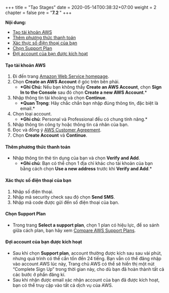 +++
title = "Tạo Stages"
date = 2020-05-14T00:38:32+07:00
weight = 2
chapter = false
pre = "<b>7.2 </b>"
+++

**Nội dung:**

- [Tạo tài khoản AWS](#tạo-tài-khoản-aws)
- [Thêm phương thức thanh toán](#thêm-phương-thức-thanh-toán)
- [Xác thực số điện thoại của bạn](#xác-thực-số-điện-thoại-của-bạn)
- [Chọn Support Plan](#chọn-support-plan)
- [Đợi account của bạn được kích hoạt](#đợi-account-của-bạn-được-kích-hoạt)

#### Tạo tài khoản AWS

1. Đi đến trang [Amazon Web Service homepage](https://aws.amazon.com/).
2. Chọn **Create an AWS Account** ở góc trên bên phải.
   - **\*Ghi Chú:** Nếu bạn không thấy **Create an AWS Account**, chọn **Sign In to the Console** sau đó chọn **Create a new AWS Account**.\*
3. Nhập thông tin tài khoảng và chọn **Continue**.
   - **\*Quan Trọng**: Hãy chắc chắn bạn nhập đúng thông tin, đặc biệt là email.\*
4. Chọn loại account.
   - **\*Ghi chú**: Personal và Professional đều có chung tính năng.\*
5. Nhập thông tin công ty hoặc thông tin cá nhân của bạn.
6. Đọc và đồng ý [AWS Customer Agreement](https://aws.amazon.com/agreement/).
7. Chọn **Create Account** và **Continue**.

#### Thêm phương thức thanh toán

- Nhập thông tin thẻ tín dụng của bạn và chọn **Verify and Add**.
  - **\*Ghi chú**: Bạn có thể chọn 1 địa chỉ khác cho tài khoản của bạn bằng cách chọn **Use a new address** trước khi **Verify and Add**.\*

#### Xác thực số điện thoại của bạn

1. Nhập số điện thoại.
2. Nhập mã security check sau đó chọn **Send SMS**.
3. Nhập mã code được gửi đến số điện thoại của bạn.

#### Chọn Support Plan

- Trong trang **Select a support plan**, chọn 1 plan có hiệu lực, để so sánh giữa cách plan, bạn hãy xem [Compare AWS Support Plans](https://aws.amazon.com/premiumsupport/plans/).

#### Đợi account của bạn được kích hoạt

- Sau khi chọn **Support plan**, account thường được kích sau sau vài phút, nhưng quá trình có thể cần tốn đến 24 tiếng. Bạn vẫn có thể đăng nhập vào account AWS lúc này, Trang chủ AWS có thể sẽ hiển thị một nút “Complete Sign Up” trong thời gian này, cho dù bạn đã hoàn thành tất cả các bước ở phần đăng kí.
- Sau khi nhận được email xác nhận account của bạn đã được kích hoạt, bạn có thể truy cập vào tất cả dịch vụ của AWS.
